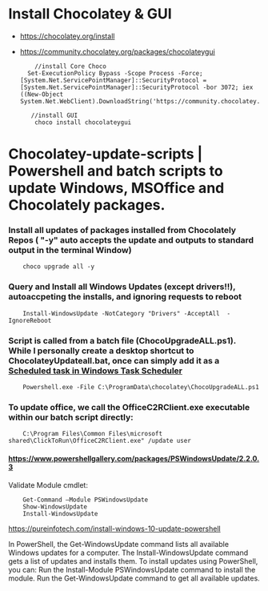 # Install Chocolatey & GUI
- https://chocolatey.org/install
- https://community.chocolatey.org/packages/chocolateygui

          //install Core Choco
        Set-ExecutionPolicy Bypass -Scope Process -Force; [System.Net.ServicePointManager]::SecurityProtocol = [System.Net.ServicePointManager]::SecurityProtocol -bor 3072; iex ((New-Object System.Net.WebClient).DownloadString('https://community.chocolatey.org/install.ps1'))

         //install GUI
          choco install chocolateygui
    

# Chocolatey-update-scripts | Powershell and batch scripts to update Windows, MSOffice and Chocolately packages. 
### Install all updates of packages installed from Chocolately Repos ( "-y" auto accepts the update and outputs to standard output in the terminal Window)
    
        choco upgrade all -y
    
### Query and Install all Windows Updates (except drivers!!), autoaccpeting the installs, and ignoring requests to reboot

        Install-WindowsUpdate -NotCategory "Drivers" -AcceptAll  -IgnoreReboot
   
   
### Script is called from a batch file (ChocoUpgradeALL.ps1). While I personally create a desktop shortcut to ChocolateyUpdateall.bat, once can simply add it as a [Scheduled task in Windows Task Scheduler](https://blog.netwrix.com/2018/07/03/how-to-automate-powershell-scripts-with-task-scheduler/)

        Powershell.exe -File C:\ProgramData\chocolatey\ChocoUpgradeALL.ps1
  
 
### To update office, we call the **OfficeC2RClient.exe** executable within our batch script directly:

        C:\Program Files\Common Files\microsoft shared\ClickToRun\OfficeC2RClient.exe" /update user


#### https://www.powershellgallery.com/packages/PSWindowsUpdate/2.2.0.3

 Validate Module cmdlet:
 
        Get-Command –Module PSWindowsUpdate
        Show-WindowsUpdate 
        Install-WindowsUpdate 

https://pureinfotech.com/install-windows-10-update-powershell

In PowerShell, the Get-WindowsUpdate command lists all available Windows updates for a computer. The Install-WindowsUpdate command gets a list of updates and installs them. 
To install updates using PowerShell, you can:
Run the Install-Module PSWindowsUpdate command to install the module.
Run the Get-WindowsUpdate command to get all available updates.
